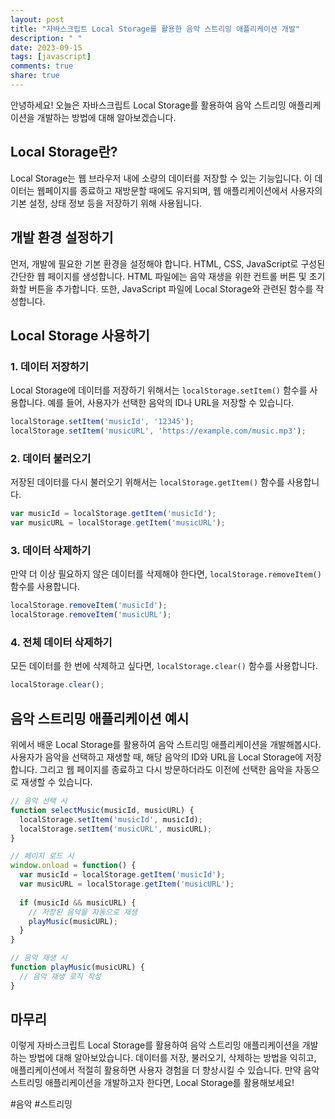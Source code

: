 ```yaml
---
layout: post
title: "자바스크립트 Local Storage를 활용한 음악 스트리밍 애플리케이션 개발"
description: " "
date: 2023-09-15
tags: [javascript]
comments: true
share: true
---
```


안녕하세요! 오늘은 자바스크립트 Local Storage를 활용하여 음악 스트리밍 애플리케이션을 개발하는 방법에 대해 알아보겠습니다. 

## Local Storage란?

Local Storage는 웹 브라우저 내에 소량의 데이터를 저장할 수 있는 기능입니다. 이 데이터는 웹페이지를 종료하고 재방문할 때에도 유지되며, 웹 애플리케이션에서 사용자의 기본 설정, 상태 정보 등을 저장하기 위해 사용됩니다.

## 개발 환경 설정하기

먼저, 개발에 필요한 기본 환경을 설정해야 합니다. HTML, CSS, JavaScript로 구성된 간단한 웹 페이지를 생성합니다. HTML 파일에는 음악 재생을 위한 컨트롤 버튼 및 초기화할 버튼을 추가합니다. 또한, JavaScript 파일에 Local Storage와 관련된 함수를 작성합니다.

## Local Storage 사용하기

### 1. 데이터 저장하기

Local Storage에 데이터를 저장하기 위해서는 `localStorage.setItem()` 함수를 사용합니다. 예를 들어, 사용자가 선택한 음악의 ID나 URL을 저장할 수 있습니다.

```javascript
localStorage.setItem('musicId', '12345');
localStorage.setItem('musicURL', 'https://example.com/music.mp3');
```

### 2. 데이터 불러오기

저장된 데이터를 다시 불러오기 위해서는 `localStorage.getItem()` 함수를 사용합니다.

```javascript
var musicId = localStorage.getItem('musicId');
var musicURL = localStorage.getItem('musicURL');
```

### 3. 데이터 삭제하기

만약 더 이상 필요하지 않은 데이터를 삭제해야 한다면, `localStorage.removeItem()` 함수를 사용합니다.

```javascript
localStorage.removeItem('musicId');
localStorage.removeItem('musicURL');
```

### 4. 전체 데이터 삭제하기

모든 데이터를 한 번에 삭제하고 싶다면, `localStorage.clear()` 함수를 사용합니다.

```javascript
localStorage.clear();
```

## 음악 스트리밍 애플리케이션 예시

위에서 배운 Local Storage를 활용하여 음악 스트리밍 애플리케이션을 개발해봅시다. 사용자가 음악을 선택하고 재생할 때, 해당 음악의 ID와 URL을 Local Storage에 저장합니다. 그리고 웹 페이지를 종료하고 다시 방문하더라도 이전에 선택한 음악을 자동으로 재생할 수 있습니다.

```javascript
// 음악 선택 시
function selectMusic(musicId, musicURL) {
  localStorage.setItem('musicId', musicId);
  localStorage.setItem('musicURL', musicURL);
}

// 페이지 로드 시
window.onload = function() {
  var musicId = localStorage.getItem('musicId');
  var musicURL = localStorage.getItem('musicURL');
  
  if (musicId && musicURL) {
    // 저장된 음악을 자동으로 재생
    playMusic(musicURL);
  }
}

// 음악 재생 시
function playMusic(musicURL) {
  // 음악 재생 로직 작성
}
```

## 마무리

이렇게 자바스크립트 Local Storage를 활용하여 음악 스트리밍 애플리케이션을 개발하는 방법에 대해 알아보았습니다. 데이터를 저장, 불러오기, 삭제하는 방법을 익히고, 애플리케이션에서 적절히 활용하면 사용자 경험을 더 향상시킬 수 있습니다. 만약 음악 스트리밍 애플리케이션을 개발하고자 한다면, Local Storage를 활용해보세요!

#음악 #스트리밍